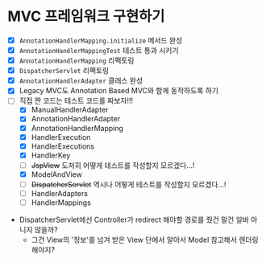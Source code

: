 # MVC 프레임워크 구현하기
- [x] `AnnotationHandlerMapping.initialize` 메서드 완성
- [x] `AnnotationHandlerMappingTest` 테스트 통과 시키기
- [x] `AnnotationHandlerMapping` 리팩토링
- [x] `DispatcherServlet` 리팩토링
- [x] `AnnotationHandlerAdapter` 클래스 완성
- [x] Legacy MVC도 Annotation Based MVC와 함께 동작하도록 하기
- [ ] 직접 짠 코드는 테스트 코드를 짜보자!!!
  - [x] ManualHandlerAdapter
  - [x] AnnotationHandlerAdapter
  - [x] AnnotationHandlerMapping
  - [x] HandlerExecution
  - [x] HandlerExecutions
  - [x] HandlerKey
  - [ ] ~~JspView~~ 도저히 어떻게 테스트를 작성할지 모르겠다...!
  - [x] ModelAndView
  - [ ] ~~DispatcherServlet~~ 역시나 어떻게 테스트를 작성할지 모르겠다...!
  - [ ] HandlerAdapters
  - [ ] HandlerMappings

- DispatcherServlet에선 Controller가 redirect 해야할 경로를 줬건 말건 알바 아니지 않을까?
  - 그건 View의 '정보'를 넘겨 받은 View 단에서 알아서 Model 참고해서 렌더링 해야지?